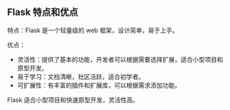 
## Flask 特点和优点

特点：Flask 是一个轻量级的 web 框架，设计简单，易于上手。

优点：
- 灵活性：提供了基本的功能，开发者可以根据需要选择扩展，适合小型项目和原型开发。
- 易于学习：文档清晰，社区活跃，适合初学者。
- 可扩展性：有丰富的插件和扩展库，可以根据需求添加功能。

Flask 适合小型项目和快速原型开发，灵活性高。


